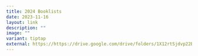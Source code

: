 ```yaml
---
title: 2024 Booklists
date: 2023-11-16
layout: link
description: ""
image: ""
variant: tiptap
external: https://https://drive.google.com/drive/folders/1X12rtSjdvp22B4_p4cPbv9UTx1ig4PQv?usp=sharing
---
```

